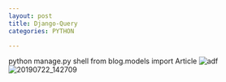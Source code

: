 ```yaml
---
layout: post
title: Django-Query
categories: PYTHON

---
```


python manage.py shell
from blog.models import Article
![adf](https://user-images.githubusercontent.com/47915302/61608204-d62a3500-ac8c-11e9-95c7-bc9131b5eed4.png)
![20190722_142709](https://user-images.githubusercontent.com/47915302/61608205-d6c2cb80-ac8c-11e9-9290-2f83fb71be40.png)

